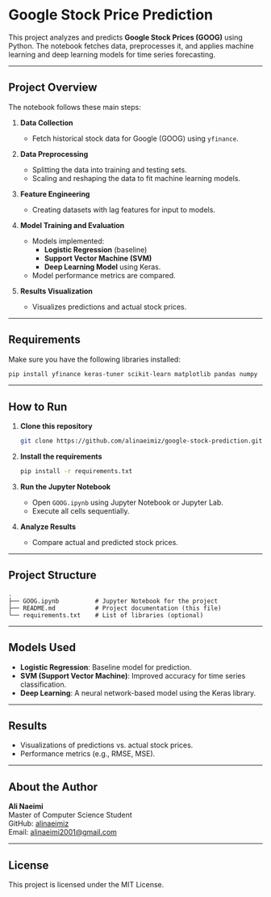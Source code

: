 # Google Stock Price Prediction

This project analyzes and predicts **Google Stock Prices (GOOG)** using Python. The notebook fetches data, preprocesses it, and applies machine learning and deep learning models for time series forecasting.

---

## **Project Overview**

The notebook follows these main steps:

1. **Data Collection**
   - Fetch historical stock data for Google (GOOG) using `yfinance`.

2. **Data Preprocessing**
   - Splitting the data into training and testing sets.
   - Scaling and reshaping the data to fit machine learning models.

3. **Feature Engineering**
   - Creating datasets with lag features for input to models.

4. **Model Training and Evaluation**
   - Models implemented:
     - **Logistic Regression** (baseline)
     - **Support Vector Machine (SVM)**
     - **Deep Learning Model** using Keras.
   - Model performance metrics are compared.

5. **Results Visualization**
   - Visualizes predictions and actual stock prices.

---

## **Requirements**

Make sure you have the following libraries installed:

```bash
pip install yfinance keras-tuner scikit-learn matplotlib pandas numpy
```

---

## **How to Run**

1. **Clone this repository**
   ```bash
   git clone https://github.com/alinaeimiz/google-stock-prediction.git
   ```
2. **Install the requirements**
   ```bash
   pip install -r requirements.txt
   ```
3. **Run the Jupyter Notebook**
   - Open `GOOG.ipynb` using Jupyter Notebook or Jupyter Lab.
   - Execute all cells sequentially.

4. **Analyze Results**
   - Compare actual and predicted stock prices.

---

## **Project Structure**

```
.
├── GOOG.ipynb          # Jupyter Notebook for the project
├── README.md           # Project documentation (this file)
└── requirements.txt    # List of libraries (optional)
```

---

## **Models Used**

- **Logistic Regression**: Baseline model for prediction.
- **SVM (Support Vector Machine)**: Improved accuracy for time series classification.
- **Deep Learning**: A neural network-based model using the Keras library.

---

## **Results**

- Visualizations of predictions vs. actual stock prices.
- Performance metrics (e.g., RMSE, MSE).

---

## **About the Author**

**Ali Naeimi**  
Master of Computer Science Student  
GitHub: [alinaeimiz](https://github.com/alinaeimiz)  
Email: [alinaeimi2001@gmail.com](mailto:alinaeimi2001@gmail.com)

---

## **License**

This project is licensed under the MIT License.

